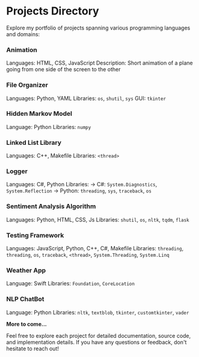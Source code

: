 # Projects Directory
Explore my portfolio of projects spanning various programming languages and domains:

### Animation
Languages: HTML, CSS, JavaScript
Description: Short animation of a plane going from one side of the screen to the other

### File Organizer
Languages: Python, YAML
Libraries: `os`, `shutil`, `sys`
GUI: `tkinter`

### Hidden Markov Model
Language: Python
Libraries: `numpy`

### Linked List Library
Languages: C++, Makefile
Libraries: `<thread>`

### Logger
Languages: C#, Python
Libraries: 
-> C#: `System.Diagnostics`, `System.Reflection`
-> Python: `threading`, `sys`, `traceback`, `os`

### Sentiment Analysis Algorithm
Languages: Python, HTML, CSS, Js
Libraries: `shutil`, `os`, `nltk`, `tqdm`, `flask`

### Testing Framework
Languages: JavaScript, Python, C++, C#, Makefile
Libraries: `threading`, `threading`, `os`, `traceback`, `<thread>`, `System.Threading`, `System.Linq`

### Weather App
Language: Swift
Libraries: `Foundation`, `CoreLocation`

### NLP ChatBot
Language: Python
Libraries: `nltk`, `textblob`, `tkinter`, `customtkinter`, `vader`

**More to come...**
  
Feel free to explore each project for detailed documentation, source code, and implementation details. If you have any questions or feedback, don't hesitate to reach out!




